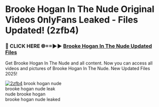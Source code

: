 # Brooke Hogan In The Nude Original Videos 0nlyFans Leaked - Files Updated! (2zfb4)

<h3>🔴 CLICK HERE 🌐==►► <a href="https://tinyurl.com/52m3yx9h" rel="nofollow">Brooke Hogan In The Nude Updated Files</a></h3>

Get Brooke Hogan In The Nude and all content. Now you can access all videos and pictures of Brooke Hogan In The Nude. New Updated Files 2025!

[![2zfb4](https://i.imgur.com/TnHtlc8.gif)](https://tinyurl.com/52m3yx9h)
brook hogan nude<br>
brooke hogan nude leak<br>
nude brooke hogan<br>
brooke hogan nude leaked